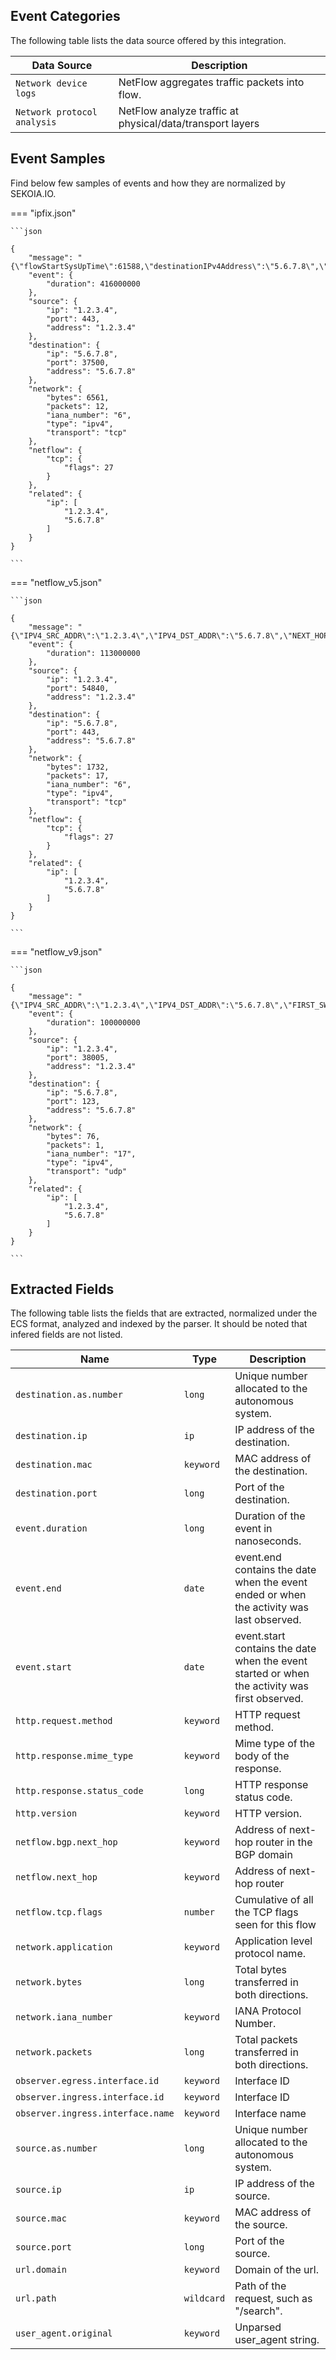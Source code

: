 
## Event Categories


The following table lists the data source offered by this integration.

| Data Source | Description                          |
| ----------- | ------------------------------------ |
| `Network device logs` | NetFlow aggregates traffic packets into flow. |
| `Network protocol analysis` | NetFlow analyze traffic at physical/data/transport layers |








## Event Samples

Find below few samples of events and how they are normalized by SEKOIA.IO.


=== "ipfix.json"

    ```json
	
    {
        "message": "{\"flowStartSysUpTime\":61588,\"destinationIPv4Address\":\"5.6.7.8\",\"flowEndSysUpTime\":62004,\"protocolIdentifier\":6,\"tcpControlBits\":27,\"ipVersion\":4,\"egressInterface\":0,\"sourceTransportPort\":443,\"octetDeltaCount\":6561,\"ingressInterface\":0,\"packetDeltaCount\":12,\"ipClassOfService\":0,\"sourceIPv4Address\":\"1.2.3.4\",\"destinationTransportPort\":37500}",
        "event": {
            "duration": 416000000
        },
        "source": {
            "ip": "1.2.3.4",
            "port": 443,
            "address": "1.2.3.4"
        },
        "destination": {
            "ip": "5.6.7.8",
            "port": 37500,
            "address": "5.6.7.8"
        },
        "network": {
            "bytes": 6561,
            "packets": 12,
            "iana_number": "6",
            "type": "ipv4",
            "transport": "tcp"
        },
        "netflow": {
            "tcp": {
                "flags": 27
            }
        },
        "related": {
            "ip": [
                "1.2.3.4",
                "5.6.7.8"
            ]
        }
    }
    	
	```


=== "netflow_v5.json"

    ```json
	
    {
        "message": "{\"IPV4_SRC_ADDR\":\"1.2.3.4\",\"IPV4_DST_ADDR\":\"5.6.7.8\",\"NEXT_HOP\":0,\"INPUT\":0,\"OUTPUT\":0,\"IN_PACKETS\":17,\"IN_OCTETS\":1732,\"FIRST_SWITCHED\":1096510,\"LAST_SWITCHED\":1096623,\"SRC_PORT\":54840,\"DST_PORT\":443,\"TCP_FLAGS\":27,\"PROTO\":6,\"TOS\":0,\"SRC_AS\":0,\"DST_AS\":0,\"SRC_MASK\":0,\"DST_MASK\":0}",
        "event": {
            "duration": 113000000
        },
        "source": {
            "ip": "1.2.3.4",
            "port": 54840,
            "address": "1.2.3.4"
        },
        "destination": {
            "ip": "5.6.7.8",
            "port": 443,
            "address": "5.6.7.8"
        },
        "network": {
            "bytes": 1732,
            "packets": 17,
            "iana_number": "6",
            "type": "ipv4",
            "transport": "tcp"
        },
        "netflow": {
            "tcp": {
                "flags": 27
            }
        },
        "related": {
            "ip": [
                "1.2.3.4",
                "5.6.7.8"
            ]
        }
    }
    	
	```


=== "netflow_v9.json"

    ```json
	
    {
        "message": "{\"IPV4_SRC_ADDR\":\"1.2.3.4\",\"IPV4_DST_ADDR\":\"5.6.7.8\",\"FIRST_SWITCHED\":662235,\"LAST_SWITCHED\":662335,\"IN_BYTES\":76,\"IN_PKTS\":1,\"INPUT_SNMP\":0,\"OUTPUT_SNMP\":0,\"L4_SRC_PORT\":38005,\"L4_DST_PORT\":123,\"PROTOCOL\":17,\"TCP_FLAGS\":0,\"IP_PROTOCOL_VERSION\":4,\"SRC_TOS\":0}",
        "event": {
            "duration": 100000000
        },
        "source": {
            "ip": "1.2.3.4",
            "port": 38005,
            "address": "1.2.3.4"
        },
        "destination": {
            "ip": "5.6.7.8",
            "port": 123,
            "address": "5.6.7.8"
        },
        "network": {
            "bytes": 76,
            "packets": 1,
            "iana_number": "17",
            "type": "ipv4",
            "transport": "udp"
        },
        "related": {
            "ip": [
                "1.2.3.4",
                "5.6.7.8"
            ]
        }
    }
    	
	```





## Extracted Fields

The following table lists the fields that are extracted, normalized under the ECS format, analyzed and indexed by the parser. It should be noted that infered fields are not listed.

| Name | Type | Description                |
| ---- | ---- | ---------------------------|
|`destination.as.number` | `long` | Unique number allocated to the autonomous system. |
|`destination.ip` | `ip` | IP address of the destination. |
|`destination.mac` | `keyword` | MAC address of the destination. |
|`destination.port` | `long` | Port of the destination. |
|`event.duration` | `long` | Duration of the event in nanoseconds. |
|`event.end` | `date` | event.end contains the date when the event ended or when the activity was last observed. |
|`event.start` | `date` | event.start contains the date when the event started or when the activity was first observed. |
|`http.request.method` | `keyword` | HTTP request method. |
|`http.response.mime_type` | `keyword` | Mime type of the body of the response. |
|`http.response.status_code` | `long` | HTTP response status code. |
|`http.version` | `keyword` | HTTP version. |
|`netflow.bgp.next_hop` | `keyword` | Address of next-hop router in the BGP domain |
|`netflow.next_hop` | `keyword` | Address of next-hop router |
|`netflow.tcp.flags` | `number` | Cumulative of all the TCP flags seen for this flow |
|`network.application` | `keyword` | Application level protocol name. |
|`network.bytes` | `long` | Total bytes transferred in both directions. |
|`network.iana_number` | `keyword` | IANA Protocol Number. |
|`network.packets` | `long` | Total packets transferred in both directions. |
|`observer.egress.interface.id` | `keyword` | Interface ID |
|`observer.ingress.interface.id` | `keyword` | Interface ID |
|`observer.ingress.interface.name` | `keyword` | Interface name |
|`source.as.number` | `long` | Unique number allocated to the autonomous system. |
|`source.ip` | `ip` | IP address of the source. |
|`source.mac` | `keyword` | MAC address of the source. |
|`source.port` | `long` | Port of the source. |
|`url.domain` | `keyword` | Domain of the url. |
|`url.path` | `wildcard` | Path of the request, such as "/search". |
|`user_agent.original` | `keyword` | Unparsed user_agent string. |

